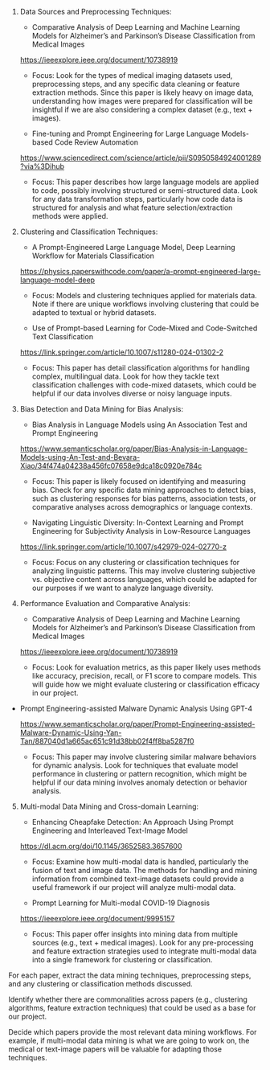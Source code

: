 1. Data Sources and Preprocessing Techniques:
   - Comparative Analysis of Deep Learning and Machine Learning Models for Alzheimer’s and Parkinson’s Disease Classification from Medical Images
	
	https://ieeexplore.ieee.org/document/10738919

      - Focus: Look for the types of medical imaging datasets used, preprocessing steps, and any specific data cleaning or feature extraction methods. Since this paper is likely heavy on image data, understanding how images were prepared for classification will be insightful if we are also considering a complex dataset (e.g., text + images).
   
   - Fine-tuning and Prompt Engineering for Large Language Models-based Code Review Automation
	
	https://www.sciencedirect.com/science/article/pii/S0950584924001289?via%3Dihub

      - Focus: This paper describes how large language models are applied to code, possibly involving structured or semi-structured data. Look for any data transformation steps, particularly how code data is structured for analysis and what feature selection/extraction methods were applied.

2. Clustering and Classification Techniques:
   - A Prompt-Engineered Large Language Model, Deep Learning Workflow for Materials Classification
     
	https://physics.paperswithcode.com/paper/a-prompt-engineered-large-language-model-deep	

     - Focus: Models and clustering techniques applied for materials data. Note if there are unique workflows involving clustering that could be adapted to textual or hybrid datasets.

   - Use of Prompt-based Learning for Code-Mixed and Code-Switched Text Classification

	https://link.springer.com/article/10.1007/s11280-024-01302-2

      - Focus: This paper has detail classification algorithms for handling complex, multilingual data. Look for how they tackle text classification challenges with code-mixed datasets, which could be helpful if our data involves diverse or noisy language inputs.

3. Bias Detection and Data Mining for Bias Analysis:
   - Bias Analysis in Language Models using An Association Test and Prompt Engineering

	https://www.semanticscholar.org/paper/Bias-Analysis-in-Language-Models-using-An-Test-and-Bevara-Xiao/34f474a04238a456fc07658e9dca18c0920e784c

      - Focus: This paper is likely focused on identifying and measuring bias. Check for any specific data mining approaches to detect bias, such as clustering responses for bias patterns, association tests, or comparative analyses across demographics or language contexts.

   - Navigating Linguistic Diversity: In-Context Learning and Prompt Engineering for Subjectivity Analysis in Low-Resource Languages

	https://link.springer.com/article/10.1007/s42979-024-02770-z

      - Focus: Focus on any clustering or classification techniques for analyzing linguistic patterns. This may involve clustering subjective vs. objective content across languages, which could be adapted for our purposes if we want to analyze language diversity.

4. Performance Evaluation and Comparative Analysis:
   - Comparative Analysis of Deep Learning and Machine Learning Models for Alzheimer’s and Parkinson’s Disease Classification from Medical Images

	https://ieeexplore.ieee.org/document/10738919

      - Focus: Look for evaluation metrics, as this paper likely uses methods like accuracy, precision, recall, or F1 score to compare models. This will guide how we might evaluate clustering or classification efficacy in our project.
   
  - Prompt Engineering-assisted Malware Dynamic Analysis Using GPT-4

	https://www.semanticscholar.org/paper/Prompt-Engineering-assisted-Malware-Dynamic-Using-Yan-Tan/887040d1a665ac651c91d38bb02f4ff8ba5287f0

      - Focus: This paper may involve clustering similar malware behaviors for dynamic analysis. Look for techniques that evaluate model performance in clustering or pattern recognition, which might be helpful if our data mining involves anomaly detection or behavior analysis.

5. Multi-modal Data Mining and Cross-domain Learning:
   - Enhancing Cheapfake Detection: An Approach Using Prompt Engineering and Interleaved Text-Image Model

	https://dl.acm.org/doi/10.1145/3652583.3657600

      - Focus: Examine how multi-modal data is handled, particularly the fusion of text and image data. The methods for handling and mining information from combined text-image datasets could provide a useful framework if our project will analyze multi-modal data.

   - Prompt Learning for Multi-modal COVID-19 Diagnosis

	https://ieeexplore.ieee.org/document/9995157

      - Focus: This paper offer insights into mining data from multiple sources (e.g., text + medical images). Look for any pre-processing and feature extraction strategies used to integrate multi-modal data into a single framework for clustering or classification.


For each paper, extract the data mining techniques, preprocessing steps, and any clustering or classification methods discussed.

Identify whether there are commonalities across papers (e.g., clustering algorithms, feature extraction techniques) that could be used as a base for our project.

Decide which papers provide the most relevant data mining workflows. For example, if multi-modal data mining is what we are going to work on, the medical or text-image papers will be valuable for adapting those techniques.
